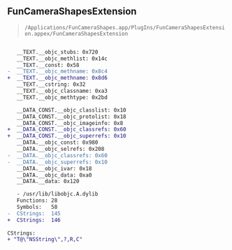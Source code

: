 ## FunCameraShapesExtension

> `/Applications/FunCameraShapes.app/PlugIns/FunCameraShapesExtension.appex/FunCameraShapesExtension`

```diff

   __TEXT.__objc_stubs: 0x720
   __TEXT.__objc_methlist: 0x14c
   __TEXT.__const: 0x58
-  __TEXT.__objc_methname: 0x8c4
+  __TEXT.__objc_methname: 0x8d6
   __TEXT.__cstring: 0x32
   __TEXT.__objc_classname: 0xa3
   __TEXT.__objc_methtype: 0x2bd

   __DATA_CONST.__objc_classlist: 0x10
   __DATA_CONST.__objc_protolist: 0x18
   __DATA_CONST.__objc_imageinfo: 0x8
+  __DATA_CONST.__objc_classrefs: 0x60
+  __DATA_CONST.__objc_superrefs: 0x10
   __DATA.__objc_const: 0x980
   __DATA.__objc_selrefs: 0x208
-  __DATA.__objc_classrefs: 0x60
-  __DATA.__objc_superrefs: 0x10
   __DATA.__objc_ivar: 0x18
   __DATA.__objc_data: 0xa0
   __DATA.__data: 0x120

   - /usr/lib/libobjc.A.dylib
   Functions: 28
   Symbols:   58
-  CStrings:  145
+  CStrings:  146
 
CStrings:
+ "T@\"NSString\",?,R,C"

```

